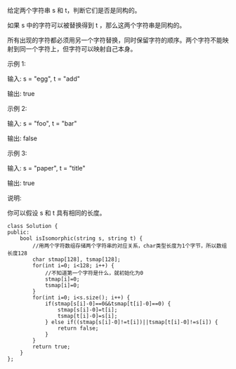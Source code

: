 给定两个字符串 s 和 t，判断它们是否是同构的。

如果 s 中的字符可以被替换得到 t ，那么这两个字符串是同构的。

所有出现的字符都必须用另一个字符替换，同时保留字符的顺序。两个字符不能映射到同一个字符上，但字符可以映射自己本身。

示例 1:

输入: s = "egg", t = "add"

输出: true

示例 2:

输入: s = "foo", t = "bar"

输出: false

示例 3:

输入: s = "paper", t = "title"

输出: true

说明:

你可以假设 s 和 t 具有相同的长度。
```
class Solution {
public:
    bool isIsomorphic(string s, string t) {
        //用两个字符数组存储两个字符串的对应关系，char类型长度为1个字节，所以数组长度128
        char stmap[128], tsmap[128];
        for(int i=0; i<128; i++) {
            //不知道第一个字符是什么，就初始化为0
            stmap[i]=0;
            tsmap[i]=0;
        }
        for(int i=0; i<s.size(); i++) {
            if(stmap[s[i]-0]==0&&tsmap[t[i]-0]==0) {
                stmap[s[i]-0]=t[i];
                tsmap[t[i]-0]=s[i];
            } else if((stmap[s[i]-0]!=t[i])||tsmap[t[i]-0]!=s[i]) {
                return false;
            }
        }
        return true;
    }
};
```